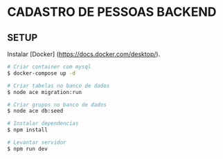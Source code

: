 # CADASTRO DE PESSOAS BACKEND

## SETUP

Instalar [Docker] (https://docs.docker.com/desktop/).

```bash
# Criar container com mysql
$ docker-compose up -d

# Criar tabelas no banco de dados
$ node ace migration:run

# Criar grupos no banco de dados
$ node ace db:seed

# Instalar dependencias
$ npm install

# Levantar servidor
$ npm run dev